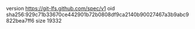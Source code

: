 version https://git-lfs.github.com/spec/v1
oid sha256:929c71b33670ce442901b72b0808df9ca2140b90027467a3b9abc9822bea7ff6
size 19332
